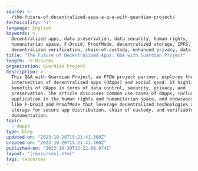 ```yaml
---
source: >-
  /the-future-of-decentralized-apps-a-q-a-with-guardian-project/
technicality: "1"
language: English
keywords: >-
  Decentralized apps, data preservation, data security, human rights,
  humanitarian space, F-Droid, ProofMode, decentralized storage, IPFS,
  decentralized verification, chain-of-custody, enhanced privacy, data control
title: "The Future of Decentralized Apps: Q&A with Guardian Project"
length: ~5 Minutes
organization: Guardian Project
description: >-
  This Q&A with Guardian Project, an FFDW project partner, explores the
  intersection of decentralized apps (dApps) and social good. It highlights the
  benefits of dApps in terms of data control, security, privacy, and
  preservation. The article discusses common use cases of dApps, including their
  application in the human rights and humanitarian space, and showcases projects
  like F-Droid and ProofMode that leverage decentralized technologies and
  storage for secure app distribution, chain of custody, and verifiable media
  documentation.
topic:
  - dapps
type: blog
updated-on: "2023-10-20T15:21:41.360Z"
created-on: "2023-10-20T15:21:41.360Z"
published-on: "2023-10-20T15:22:08.074Z"
layout: "[resources].html"
tags: resources
---
```

